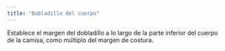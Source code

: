 ```yaml
---
title: "Dobladillo del cuerpo"
---
```


Establece el margen del dobladillo a lo largo de la parte inferior del cuerpo de la camisa, como múltiplo del margen de costura.

